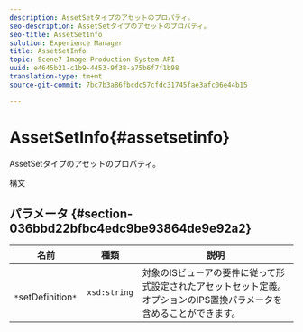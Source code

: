 ```yaml
---
description: AssetSetタイプのアセットのプロパティ。
seo-description: AssetSetタイプのアセットのプロパティ。
seo-title: AssetSetInfo
solution: Experience Manager
title: AssetSetInfo
topic: Scene7 Image Production System API
uuid: e4645b21-c1b9-4453-9f38-a75b6f7f1b98
translation-type: tm+mt
source-git-commit: 7bc7b3a86fbcdc57cfdc31745fae3afc06e44b15

---
```



# AssetSetInfo{#assetsetinfo}

AssetSetタイプのアセットのプロパティ。

構文

## パラメータ {#section-036bbd22bfbc4edc9be93864de9e92a2}

| 名前 | 種類 | 説明 |
|---|---|---|
| ` *`setDefinition`*` | `xsd:string` | 対象のISビューアの要件に従って形式設定されたアセットセット定義。 オプションのIPS置換パラメータを含めることができます。 |

